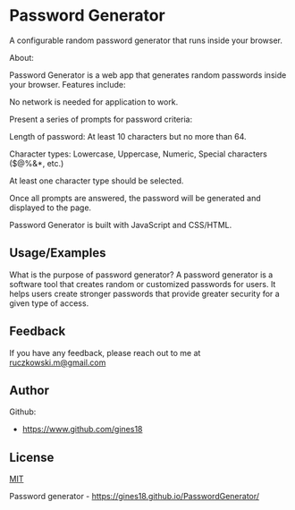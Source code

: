 
# Password Generator

A configurable random password generator that runs inside your browser.

About:

Password Generator is a web app that generates random passwords inside your browser. Features include:

No network is needed for application to work.

Present a series of prompts for password criteria:

Length of password:
At least 10 characters but no more than 64.

Character types:
Lowercase, Uppercase, Numeric, Special characters ($@%&*, etc.)

At least one character type should be selected.

Once all prompts are answered, the password will be generated and displayed to the page.

Password Generator is built with JavaScript and CSS/HTML.


## Usage/Examples
What is the purpose of password generator?
A password generator is a software tool that creates random or customized passwords for users. It helps users create stronger passwords that provide greater security for a given type of access.

## Feedback

If you have any feedback, please reach out to me at ruczkowski.m@gmail.com

## Author

Github:
- https://www.github.com/gines18

## License

[MIT](https://choosealicense.com/licenses/mit/)



Password generator -
https://gines18.github.io/PasswordGenerator/


